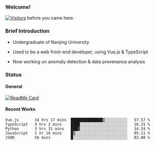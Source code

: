 ### Welcome!

[![Visitors](https://visitor-badge.laobi.icu/badge?page_id=HermitSun.HermitSun)]() before you came here.

### Brief Introduction

- Undergraduate of Nanjing University

- Used to be a web front-end developer, using Vue.js & TypeScript

- Now working on anomaly detection & data provenance analysis

### Status

#### General

[![ReadMe Card](https://github-readme-stats.hermitsun.vercel.app/api?username=HermitSun&count_private=true&show_icons=true)]()

#### Recent Works

<!--START_SECTION:waka-->
```text
Vue.js       14 hrs 17 mins  ██████████████▒░░░░░░░░░░   57.57 % 
TypeScript   4 hrs 2 mins    ████░░░░░░░░░░░░░░░░░░░░░   16.31 % 
Python       3 hrs 31 mins   ███▓░░░░░░░░░░░░░░░░░░░░░   14.24 % 
JavaScript   1 hr 16 mins    █▒░░░░░░░░░░░░░░░░░░░░░░░   05.11 % 
JSON         56 mins         █░░░░░░░░░░░░░░░░░░░░░░░░   03.80 % 
```
<!--END_SECTION:waka-->
